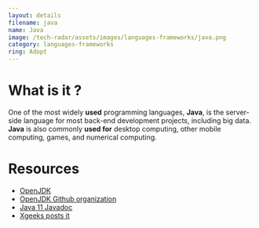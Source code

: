 ```yaml
---
layout: details
filename: java
name: Java
image: /tech-radar/assets/images/languages-frameworks/java.png
category: languages-frameworks
ring: Adopt
---
```


# What is it ?
One of the most widely **used** programming languages, **Java**, is the server-side language for most back-end development projects, including big data. **Java** is also commonly **used for** desktop computing, other mobile computing, games, and numerical computing.



# Resources
- [OpenJDK](https://openjdk.java.net/)
- [OpenJDK Github organization](https://github.com/openjdk/)
- [Java 11 Javadoc](https://docs.oracle.com/en/java/javase/11/docs/api/index.html)
- [Xgeeks posts it](https://medium.com/xgeeks/tagged/java)

